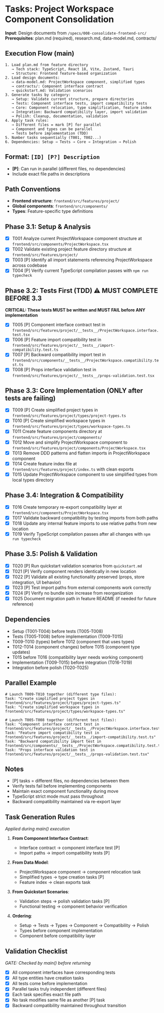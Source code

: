 # Tasks: Project Workspace Component Consolidation

**Input**: Design documents from `/specs/008-consolidate-frontend-src/`
**Prerequisites**: plan.md (required), research.md, data-model.md, contracts/

## Execution Flow (main)
```
1. Load plan.md from feature directory
   → Tech stack: TypeScript, React 18, Vite, Zustand, Tauri
   → Structure: Frontend feature-based organization
2. Load design documents:
   → data-model.md: ProjectWorkspace component, simplified types
   → contracts/: Component interface contract
   → quickstart.md: Validation scenarios
3. Generate tasks by category:
   → Setup: Validate current structure, prepare directories
   → Tests: Component interface tests, import compatibility tests
   → Core: Component relocation, type simplification, feature index
   → Integration: Backward compatibility layer, import validation
   → Polish: Cleanup, documentation, validation
4. Apply task rules:
   → Different files = mark [P] for parallel
   → Component and types can be parallel
   → Tests before implementation (TDD)
5. Number tasks sequentially (T001, T002...)
6. Dependencies: Setup → Tests → Core → Integration → Polish
```

## Format: `[ID] [P?] Description`
- **[P]**: Can run in parallel (different files, no dependencies)
- Include exact file paths in descriptions

## Path Conventions
- **Frontend structure**: `frontend/src/features/project/`
- **Global components**: `frontend/src/components/`
- **Types**: Feature-specific type definitions

## Phase 3.1: Setup & Analysis
- [x] T001 Analyze current ProjectWorkspace component structure at `frontend/src/components/ProjectWorkspace.tsx`
- [x] T002 Validate existing project feature directory structure at `frontend/src/features/project/`
- [x] T003 [P] Identify all import statements referencing ProjectWorkspace across codebase
- [x] T004 [P] Verify current TypeScript compilation passes with `npm run typecheck`

## Phase 3.2: Tests First (TDD) ⚠️ MUST COMPLETE BEFORE 3.3
**CRITICAL: These tests MUST be written and MUST FAIL before ANY implementation**
- [x] T005 [P] Component interface contract test in `frontend/src/features/project/__tests__/ProjectWorkspace.interface.test.tsx`
- [x] T006 [P] Feature import compatibility test in `frontend/src/features/project/__tests__/import-compatibility.test.ts`
- [x] T007 [P] Backward compatibility import test in `frontend/src/components/__tests__/ProjectWorkspace.compatibility.test.ts`
- [x] T008 [P] Props interface validation test in `frontend/src/features/project/__tests__/props-validation.test.tsx`

## Phase 3.3: Core Implementation (ONLY after tests are failing)
- [x] T009 [P] Create simplified project types in `frontend/src/features/project/types/project-types.ts`
- [x] T010 [P] Create simplified workspace types in `frontend/src/features/project/types/workspace-types.ts`
- [x] T011 Create feature components directory at `frontend/src/features/project/components/`
- [x] T012 Move and simplify ProjectWorkspace component to `frontend/src/features/project/components/ProjectWorkspace.tsx`
- [x] T013 Remove DDD patterns and flatten imports in ProjectWorkspace component
- [x] T014 Create feature index file at `frontend/src/features/project/index.ts` with clean exports
- [x] T015 Update ProjectWorkspace component to use simplified types from local types directory

## Phase 3.4: Integration & Compatibility
- [x] T016 Create temporary re-export compatibility layer at `frontend/src/components/ProjectWorkspace.tsx`
- [x] T017 Validate backward compatibility by testing imports from both paths
- [x] T018 Update any internal feature imports to use relative paths from new location
- [x] T019 Verify TypeScript compilation passes after all changes with `npm run typecheck`

## Phase 3.5: Polish & Validation
- [x] T020 [P] Run quickstart validation scenarios from `quickstart.md`
- [x] T021 [P] Verify component renders identically in new location
- [x] T022 [P] Validate all existing functionality preserved (props, store integration, UI behavior)
- [x] T023 [P] Test import paths from external components work correctly
- [x] T024 [P] Verify no bundle size increase from reorganization
- [x] T025 Document migration path in feature README (if needed for future reference)

## Dependencies
- Setup (T001-T004) before tests (T005-T008)
- Tests (T005-T008) before implementation (T009-T015)
- T009-T010 (types) before T012 (component that uses types)
- T012-T014 (component changes) before T015 (component type updates)
- T015 before T016 (compatibility layer needs working component)
- Implementation (T009-T015) before integration (T016-T019)
- Integration before polish (T020-T025)

## Parallel Example
```
# Launch T009-T010 together (different type files):
Task: "Create simplified project types in frontend/src/features/project/types/project-types.ts"
Task: "Create simplified workspace types in frontend/src/features/project/types/workspace-types.ts"

# Launch T005-T008 together (different test files):
Task: "Component interface contract test in frontend/src/features/project/__tests__/ProjectWorkspace.interface.test.tsx"
Task: "Feature import compatibility test in frontend/src/features/project/__tests__/import-compatibility.test.ts"
Task: "Backward compatibility import test in frontend/src/components/__tests__/ProjectWorkspace.compatibility.test.ts"
Task: "Props interface validation test in frontend/src/features/project/__tests__/props-validation.test.tsx"
```

## Notes
- [P] tasks = different files, no dependencies between them
- Verify tests fail before implementing components
- Maintain exact component functionality during move
- TypeScript strict mode must pass throughout
- Backward compatibility maintained via re-export layer

## Task Generation Rules
*Applied during main() execution*

1. **From Component Interface Contract**:
   - Interface contract → component interface test [P]
   - Import paths → import compatibility tests [P]

2. **From Data Model**:
   - ProjectWorkspace component → component relocation task
   - Simplified types → type creation tasks [P]
   - Feature index → clean exports task

3. **From Quickstart Scenarios**:
   - Validation steps → polish validation tasks [P]
   - Functional testing → component behavior verification

4. **Ordering**:
   - Setup → Tests → Types → Component → Compatibility → Polish
   - Types before component implementation
   - Component before compatibility layer

## Validation Checklist
*GATE: Checked by main() before returning*

- [x] All component interfaces have corresponding tests
- [x] All type entities have creation tasks
- [x] All tests come before implementation
- [x] Parallel tasks truly independent (different files)
- [x] Each task specifies exact file path
- [x] No task modifies same file as another [P] task
- [x] Backward compatibility maintained throughout transition